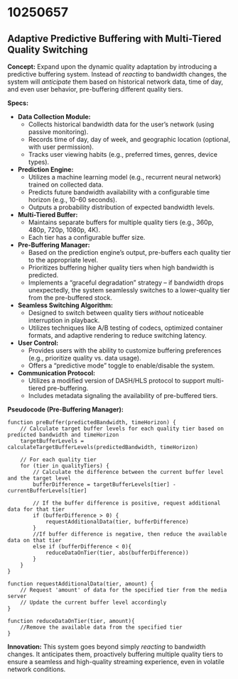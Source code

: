 # 10250657

## Adaptive Predictive Buffering with Multi-Tiered Quality Switching

**Concept:** Expand upon the dynamic quality adaptation by introducing a predictive buffering system. Instead of *reacting* to bandwidth changes, the system will *anticipate* them based on historical network data, time of day, and even user behavior, pre-buffering different quality tiers.

**Specs:**

*   **Data Collection Module:**
    *   Collects historical bandwidth data for the user’s network (using passive monitoring).
    *   Records time of day, day of week, and geographic location (optional, with user permission).
    *   Tracks user viewing habits (e.g., preferred times, genres, device types).
*   **Prediction Engine:**
    *   Utilizes a machine learning model (e.g., recurrent neural network) trained on collected data.
    *   Predicts future bandwidth availability with a configurable time horizon (e.g., 10-60 seconds).
    *   Outputs a probability distribution of expected bandwidth levels.
*   **Multi-Tiered Buffer:**
    *   Maintains separate buffers for multiple quality tiers (e.g., 360p, 480p, 720p, 1080p, 4K).
    *   Each tier has a configurable buffer size.
*   **Pre-Buffering Manager:**
    *   Based on the prediction engine’s output, pre-buffers each quality tier to the appropriate level.
    *   Prioritizes buffering higher quality tiers when high bandwidth is predicted.
    *   Implements a “graceful degradation” strategy – if bandwidth drops unexpectedly, the system seamlessly switches to a lower-quality tier from the pre-buffered stock.
*   **Seamless Switching Algorithm:**
    *   Designed to switch between quality tiers *without* noticeable interruption in playback.
    *   Utilizes techniques like A/B testing of codecs, optimized container formats, and adaptive rendering to reduce switching latency.
*   **User Control:**
    *   Provides users with the ability to customize buffering preferences (e.g., prioritize quality vs. data usage).
    *   Offers a “predictive mode” toggle to enable/disable the system.
*   **Communication Protocol:**
    *   Utilizes a modified version of DASH/HLS protocol to support multi-tiered pre-buffering.
    *   Includes metadata signaling the availability of pre-buffered tiers.

**Pseudocode (Pre-Buffering Manager):**

```
function preBuffer(predictedBandwidth, timeHorizon) {
    // Calculate target buffer levels for each quality tier based on predicted bandwidth and timeHorizon
    targetBufferLevels = calculateTargetBufferLevels(predictedBandwidth, timeHorizon)

    // For each quality tier
    for (tier in qualityTiers) {
        // Calculate the difference between the current buffer level and the target level
        bufferDifference = targetBufferLevels[tier] - currentBufferLevels[tier]

        // If the buffer difference is positive, request additional data for that tier
        if (bufferDifference > 0) {
            requestAdditionalData(tier, bufferDifference)
        }
        //If buffer difference is negative, then reduce the available data on that tier
        else if (bufferDifference < 0){
            reduceDataOnTier(tier, abs(bufferDifference))
        }
    }
}

function requestAdditionalData(tier, amount) {
    // Request 'amount' of data for the specified tier from the media server
    // Update the current buffer level accordingly
}

function reduceDataOnTier(tier, amount){
    //Remove the available data from the specified tier
}
```

**Innovation:** This system goes beyond simply *reacting* to bandwidth changes. It anticipates them, proactively buffering multiple quality tiers to ensure a seamless and high-quality streaming experience, even in volatile network conditions.